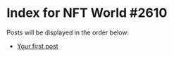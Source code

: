 # Index for NFT World #2610
Posts will be displayed in the order below:

- [Your first post](./001-first.md)

